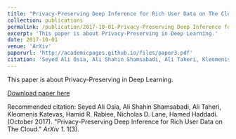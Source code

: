 ```yaml
---
title: "Privacy-Preserving Deep Inference for Rich User Data on The Cloud"
collection: publications
permalink: /publication/2017-10-01-Privacy-Preserving Deep Inference for Rich User Data on The Cloud
excerpt: 'This paper is about Privacy-Preserving in Deep Learning.'
date: 2017-10-01
venue: 'ArXiv'
paperurl: 'http://academicpages.github.io/files/paper3.pdf'
citation: 'Seyed Ali Osia, Ali Shahin Shamsabadi, Ali Taheri, Kleomenis Katevas, Hamid R. Rabiee, Nicholas D. Lane, Hamed Haddadi. (October 2017). &quot;Privacy-Preserving Deep Inference for Rich User Data on The Cloud.&quot; <i>ArXiv 1</i>. 1(3).'
---
```

This paper is about Privacy-Preserving in Deep Learning.

[Download paper here](http://academicpages.github.io/files/paper3.pdf)

Recommended citation: Seyed Ali Osia, Ali Shahin Shamsabadi, Ali Taheri, Kleomenis Katevas, Hamid R. Rabiee, Nicholas D. Lane, Hamed Haddadi. (October 2017). "Privacy-Preserving Deep Inference for Rich User Data on The Cloud." <i>ArXiv 1</i>. 1(3).
